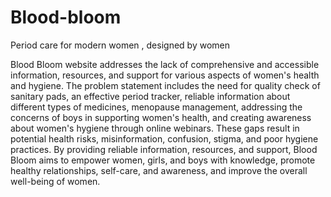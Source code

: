 # Blood-bloom
Period care for modern women , designed by women

Blood Bloom website addresses the lack of comprehensive and accessible information, resources, and support for various aspects of women's health and hygiene. The problem statement includes the need for quality check of sanitary pads, an effective period tracker, reliable information about different types of medicines, menopause management, addressing the concerns of boys in supporting women's health, and creating awareness about women's hygiene through online webinars. These gaps result in potential health risks, misinformation, confusion, stigma, and poor hygiene practices. By providing reliable information, resources, and support, Blood Bloom aims to empower women, girls, and boys with knowledge, promote healthy relationships, self-care, and awareness, and improve the overall well-being of women. 
